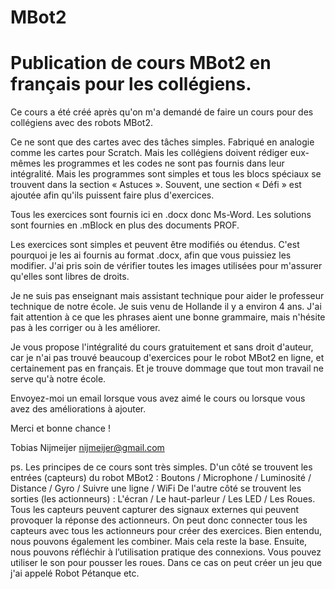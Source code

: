 # MBot2
Publication de cours MBot2 en français pour les collégiens.
=====================
Ce cours a été créé après qu'on m'a demandé de faire un cours pour des collégiens avec des robots MBot2.

Ce ne sont que des cartes avec des tâches simples. Fabriqué en analogie comme les cartes pour Scratch.
Mais les collégiens doivent rédiger eux-mêmes les programmes et les codes ne sont pas fournis dans leur intégralité. 
Mais les programmes sont simples et tous les blocs spéciaux se trouvent dans la section « Astuces ». 
Souvent, une section « Défi » est ajoutée afin qu'ils puissent faire plus d'exercices.

Tous les exercices sont fournis ici en .docx donc Ms-Word. 
Les solutions sont fournies en .mBlock en plus des documents PROF.

Les exercices sont simples et peuvent être modifiés ou étendus.
C'est pourquoi je les ai fournis au format .docx, afin que vous puissiez les modifier.
J'ai pris soin de vérifier toutes les images utilisées pour m'assurer qu'elles sont libres de droits.

Je ne suis pas enseignant mais assistant technique pour aider le professeur technique de notre école.
Je suis venu de Hollande il y a environ 4 ans. J'ai fait attention à ce que les phrases aient une bonne grammaire, mais n'hésite pas à les corriger ou à les améliorer.

Je vous propose l'intégralité du cours gratuitement et sans droit d'auteur, car je n'ai pas trouvé beaucoup d'exercices pour le robot MBot2 en ligne, et certainement pas en français. Et je trouve dommage que tout mon travail ne serve qu'à notre école.

Envoyez-moi un email lorsque vous avez aimé le cours ou lorsque vous avez des améliorations à ajouter.

Merci et bonne chance !

Tobias Nijmeijer
nijmeijer@gmail.com

ps. 
Les principes de ce cours sont très simples. 
D'un côté se trouvent les entrées (capteurs) du robot MBot2 : Boutons / Microphone / Luminosité / Distance / Gyro / Suivre une ligne / WiFi
De l'autre côté se trouvent les sorties (les actionneurs) : L'écran / Le haut-parleur / Les LED / Les Roues.
Tous les capteurs peuvent capturer des signaux externes qui peuvent provoquer la réponse des actionneurs.
On peut donc connecter tous les capteurs avec tous les actionneurs pour créer des exercices. Bien entendu, nous pouvons également les combiner.
Mais cela reste la base. Ensuite, nous pouvons réfléchir à l’utilisation pratique des connexions.
Vous pouvez utiliser le son pour pousser les roues. Dans ce cas on peut créer un jeu que j'ai appelé Robot Pétanque etc.





